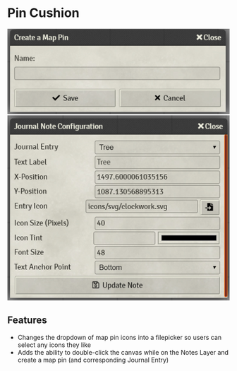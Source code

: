 # Pin Cushion

![create-pin](https://github.com/death-save/media/blob/master/pin-cushion/create_pin.png)
![note-config](https://github.com/death-save/media/blob/master/pin-cushion/note_config.png)

## Features
- Changes the dropdown of map pin icons into a filepicker so users can select any icons they like
- Adds the ability to double-click the canvas while on the Notes Layer and create a map pin (and corresponding Journal Entry)

